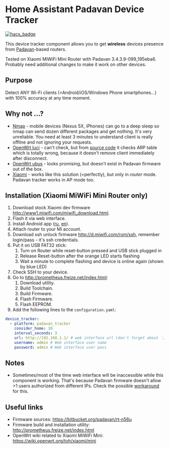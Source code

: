 # Home Assistant Padavan Device Tracker

[![hacs_badge](https://img.shields.io/badge/HACS-Default-orange.svg)](https://github.com/custom-components/hacs)

This device tracker component allows you to get **wireless** devices presence from 
[Padavan](https://bitbucket.org/padavan/rt-n56u)-based routers.

Tested on Xiaomi MiWiFi Mini Router with Padavan 3.4.3.9-099_195eba6. Probably need additional changes to make it work 
on other devices.

Purpose
-------

Detect ANY Wi-Fi clients (=Android/iOS/Windows Phone smartphones...) with 100% accuracy at any time moment.

Why not ...?
------------
  
  - [Nmap](https://home-assistant.io/components/device_tracker.nmap_tracker/) - mobile devices (Nexus 5X, iPhones) can
    go to a deep sleep so nmap can send dozen different packages and get nothing. It's very unreliable. You need at 
    least 3 minutes to understand client is really offline and not ignoring your requests.
  - [OpenWrt luci](https://home-assistant.io/components/device_tracker.luci/) - can't check, but from [source code](https://github.com/home-assistant/home-assistant/blob/dev/homeassistant/components/device_tracker/luci.py#L101)
    it checks ARP table which is totally wrong, because it doesn't remove client immediately after disconnect.
  - [OpenWrt ubus](https://home-assistant.io/components/device_tracker.ubus/) - looks promising, but doesn't exist in
    Padavan firmware out of the box.
  - [Xiaomi](https://home-assistant.io/components/device_tracker.xiaomi/) - works like this solution (=perfectly), 
    but only in _router_ mode. Padavan tracker works in AP mode too.

Installation (Xiaomi MiWiFi Mini Router only)
------------------------------------------

1. Download stock Xiaomi dev firmware http://www1.miwifi.com/miwifi_download.html.
2. Flash it via web interface.
3. Install Android app ([ru](https://4pda.ru/forum/index.php?showtopic=661224), 
[en](http://xiaomi.eu/community/threads/xiaomi-router-app-translation.25386/page-3#post-262621)).
4. Attach router to your Mi account.
5. Download ssh unlock firmware http://d.miwifi.com/rom/ssh, remember login/pass - it's ssh credentials.
6. Put it on USB FAT32 stick:
   1. Turn on Router while reset-button pressed and USB stick plugged in
   2. Release Reset-button after the orange LED starts flashing
   3. Wait a minute to complete flashing and device is online again (shown by blue LED)
7. Check SSH to your device.
8. Go to http://prometheus.freize.net/index.html:
   1. Download utility.
   2. Build Toolchain.
   3. Build Firmware.
   4. Flash Firmware.
   5. Flash EEPROM.
9. Add the following lines to the `configuration.yaml`:
   
  ```yaml
  device_tracker:
    - platform: padavan_tracker
      consider_home: 10
      interval_seconds: 3
      url: http://192.168.1.1/ # web interface url (don't forget about `/` in the end)
      username: admin # Web interface user name
      password: admin # Web interface user pass
  ```  

Notes
-----

- Sometimes/most of the time web interface will be inaccessible while this component is working. That's because Padavan firmware doesn't allow >1 users authorized from different IPs. Check the possible [workaround](https://github.com/PaulAnnekov/home-assistant-padavan-tracker/issues/8) for this.


Useful links
-------------
 
 - Firmware sources: https://bitbucket.org/padavan/rt-n56u
 - Firmware build and installation utility: http://prometheus.freize.net/index.html
 - OpenWrt wiki related to Xiaomi MiWiFi Mini: https://wiki.openwrt.org/toh/xiaomi/mini
